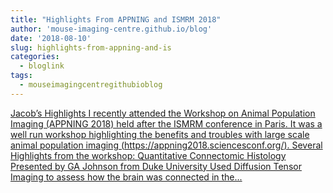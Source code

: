```yaml
---
title: "Highlights From APPNING and ISMRM 2018"
author: 'mouse-imaging-centre.github.io/blog'
date: '2018-08-10'
slug: highlights-from-appning-and-is
categories:
  - bloglink
tags:
  - mouseimagingcentregithubioblog
---
```


[Jacob’s Highlights I recently attended the Workshop on Animal Population Imaging (APPNING 2018) held after the ISMRM conference in Paris. It was a well run workshop highlighting the benefits and troubles with large scale animal population imaging (https://appning2018.sciencesconf.org/). Several Highlights from the workshop: Quantitative Connectomic Histology Presented by GA Johnson from Duke University Used Diffusion Tensor Imaging to assess how the brain was connected in the...<click to read more>](https://mouse-imaging-centre.github.io/blog/blog/post/2018-08-10_ismrm-highlights/)


